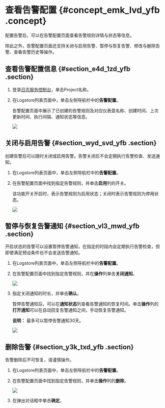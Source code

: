 # 查看告警配置 {#concept_emk_lvd_yfb .concept}

配置告警后，可以在告警配置页面查看告警规则详情与状态等信息。

除此之外，告警配置页面还支持关闭与启用告警、暂停与恢复告警、修改与删除告警、查看告警历史等操作。

## 查看告警配置信息 {#section_e4d_1zd_yfb .section}

1.  登录[日志服务控制台](https://sls.console.aliyun.com)，单击Project名称。
2.  在Logstore列表页面中，单击左侧导航栏中的**告警配置**。

    告警配置页面中展示了已创建的告警规则及对应仪表盘名称、创建时间、上次更新时间、执行间隔、通知状态等信息。

    ![](http://static-aliyun-doc.oss-cn-hangzhou.aliyuncs.com/assets/img/65187/154470423133234_zh-CN.png)


## 关闭与启用告警 {#section_wyd_svd_yfb .section}

创建告警后可以随时关闭或启用告警。告警关闭后不会定期执行告警检查、发送通知。

1.  在Logstore列表页面中，单击左侧导航栏中的**告警配置**。
2.  在告警配置页面中找到指定告警规则，并单击**启用**列的开关。

    该功能开关开启时，表示告警规则为启用状态；关闭时表示告警规则为停用状态。

    ![](http://static-aliyun-doc.oss-cn-hangzhou.aliyuncs.com/assets/img/65187/154470423133235_zh-CN.png)


## 暂停与恢复告警通知 {#section_vl3_mwd_yfb .section}

开启状态的告警可以设置暂停告警通知，在指定的时段内会定期执行告警检查，但即使满足预设条件也不会发送告警通知。

1.  在Logstore列表页面中，单击左侧导航栏中的**告警配置**。
2.  在告警配置页面中找到指定告警规则，并在**操作**列单击**关闭通知**。

    ![](http://static-aliyun-doc.oss-cn-hangzhou.aliyuncs.com/assets/img/65187/154470423133236_zh-CN.png)

3.  指定关闭通知的时长，并单击**确认**。

    暂停告警通知后，可以在**通知状态**列查看告警通知的恢复时间。单击**操作**列的**打开通知**可以在自动回复告警通知之间，手动恢复告警通知。

    **说明：** 最多可以暂停告警通知30天。

    ![](http://static-aliyun-doc.oss-cn-hangzhou.aliyuncs.com/assets/img/65187/154470423133237_zh-CN.png)


## 删除告警 {#section_y3k_txd_yfb .section}

告警删除后不可恢复，请谨慎操作。

1.  在Logstore列表页面中，单击左侧导航栏中的**告警配置**。
2.  在告警配置页面中找到指定告警规则，并单击**操作**列的**删除**。

    ![](http://static-aliyun-doc.oss-cn-hangzhou.aliyuncs.com/assets/img/65187/154470423133239_zh-CN.png)

3.  在弹出对话框中单击**确定**。

